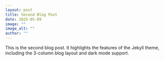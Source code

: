 ```yaml
---
layout: post
title: Second Blog Post
date: 2025-05-09
image: ""
image_alt: ""
author: ""
---
```

This is the second blog post. It highlights the features of the Jekyll theme, including the 3-column blog layout and dark mode support.